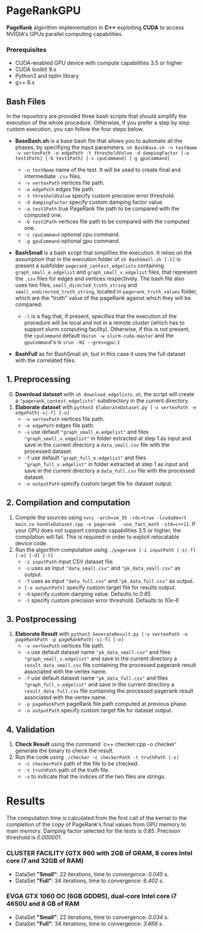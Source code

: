 # PageRankGPU

**PageRank** algorithm implementation in **C++** exploiting **CUDA** to access NVIDIA's GPUs parallel computing capabilities.

### Prerequisites

* CUDA-enabled GPU device with compute capabilities 3.5 or higher
* CUDA toolkit 9.x
* Python3 and tqdm library
* g++ 6.x


## Bash Files
In the repository are provided three bash scripts that should simplify the execution of the whole procedure. Otherwise, if you prefer a step by step custom execution, you can follow the four steps below.
- **BaseBash.sh** is a base bash file that allows you to automate all the phases, by specifiyng the input parameters. 
`sh BashBase.sh -n testName -v vertexPath -e edgePath -t thresholdValue -d dampingFactor [-a test1Path] [-b test2Path] [-c cpuCommand] [-g gpuCommand]`
	* `-n testName` name of the test. It will be used to create final and intermediate `.csv` files.
	* `-v vertexPath` vertices file path.
    * `-e edgePath` edges file path.
    * `-t thresholdValue` specify custom precision error threshold.
    * `-d dampingFactor` specify custom damping factor value.
    * `-a test1Path` true PageRank file path to be compared with the computed one.
    * `-b test2Path` vertices file path to be compared with the computed one.
    * `-c cpuCommand` optional cpu command.
    * `-g gpuCommand` optional gpu command.
- **BashSmall** is a bash script that simplifies the execution. It relies on the assumption that in the execution folder of `sh BashSmall.sh [-l]` is present a subfolder `pagerank_contest_edgelists` containing `graph_small_e.edgelist` and `graph_small_v.edgelist` files, that represent the `.csv` files for edges and vertices respectively. 
The bash file also uses two files, `small_directed_truth_string` and `small_undirected_truth_string`, located in  `pagerank_truth_values` folder, which are the "truth" value of the pageRank against which they will be compared.
	* `-l` is a flag that, if present, specifies that the execution of the procedure will be local and not in a remote cluster (which has to support slurm computing facility). Otherwise, if this is not present, the `cpuCommand` default is`srun -w slurm-cuda-master` and the `gpuCommand`'s is `srun -N1 --gres=gpu:1 `
    
- **BashFull** as for BashSmall.sh, but in this case it uses the full dataset with the correlated files.

## 1. Preprocessing

0. **Download dataset** with `sh download_edgelists.sh`, the script will create a `"pagerank_contest_edgelists"` subdirectory in the current directory.
1. **Elaborate dataset** with `python3 ElaborateDataset.py [-v vertexPath -e edgePath|-s|-f] [-o]` 
    * `-v vertexPath` vertices file path.
    * `-e edgePath` edges file path.
    * `-s` use default `"graph_small_e.edgelist"` and files `"graph_small_v.edgelist"` in folder extracted at step 1 as input and save in the current directory a `data_small.csv` file with the processed dataset.
    * `-f` use default `"graph_full_e.edgelist"` and files `"graph_full_v.edgelist"` in folder extracted at step 1 as input and save in the current directory a `data_full.csv` file with the processed dataset.
    * `-o outputPath` specify custom target file for dataset output.
 



## 2. Compilation and computation

1. Compile the sources using `nvcc -arch=sm_35 -rdc=true -lcudadevrt main.cu handleDataset.cpp -o pagerank  -use_fast_math -std=c++11`. If your GPU does not support compute capabilities 3.5 or higher, the compilation will fail. This is required in order to exploit relocatable device code.
2. Run the algorithm computation using `./pagerank [-i inputPath |-s|-f] [-o] [-d] [-t]`
	* `-i inputPath` input CSV dataset file.
    * `-s` uses as input `"data_small.csv"` and `"pk_data_small.csv"` as output.
    * `-f` uses as input `"data_full.csv"` and `"pk_data_full.csv"` as output.
    * `[-o outputPath]` specify custom target file for results output.
    * `-d` specify custom damping value. Defaults to *0.85*
    * `-t` specify custom precision error threshold. Defaults to *10e-6*


## 3. Postprocessing

1. **Elaborate Result** with `python3 GenerateResult.py [-v vertexPath -o pageRankPath -p pageRankPath|-s|-f] [-o]`
    * `-v vertexPath` vertices file path.
    * `-s` use default dataset name `"pk_data_small.csv"` and files `"graph_small_v.edgelist"` and save in the current directory a `result_data_small.csv` file containing the processed pagerank result associated with the vertex name.
    * `-f` use default dataset name `"pk_data_full.csv"` and files `"graph_full_v.edgelist"` and save in the current directory a `result_data_full.csv` file containing the processed pagerank result associated with the vertex name.
    * `-p pageRankPath` pageRank file path computed at previous phase.
    * `-o outputPath` specify custom target file for dataset output.

## 4. Validation
1. **Check Result** using the command `c++ checker.cpp -o checker' generate the binary to check the result.
2. Run the code using `./checker -c checkerPath -t truthPath [-s]`
	* `-c checkerPath` path of the file to be checked.
	* `-t truthPath` path of the truth file.
	* `-s` to indicate that the indices of the two files are strings.
# Results
The computation time is calculated from the first call of the kernel to the completion of the copy of PageRank's final values from GPU memory to main memory.
Damping factor selected for the tests is *0.85*.
Precision threshold is *0.000001*.

### CLUSTER FACILITY (GTX 960 with 2GB of GRAM, 8 cores Intel core i7 and 32GB of RAM)
* DataSet **"Small"**: 22 iterations, time to convergence: *0.045* s.
* DataSet **"Full"**: 34 iterations, time to convergence: *6.402* s.

### EVGA GTX 1060 OC (6GB GDDR5), dual-core Intel core i7 4650U and 8 GB of RAM
* DataSet **"Small"**: 22 iterations, time to convergence: *0.034* s.
* DataSet **"Full"**: 34 iterations, time to convergence: *3.666* s.

	


